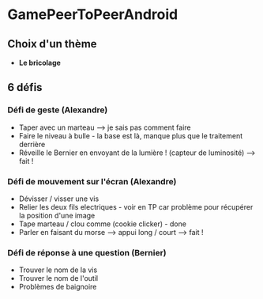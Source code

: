 # GamePeerToPeerAndroid
## Choix d'un thème
- **Le bricolage**
## 6 défis
### Défi de geste (Alexandre)
- Taper avec un marteau --> je sais pas comment faire
- Faire le niveau à bulle - la base est là, manque plus que le traitement derrière
- Réveille le Bernier en envoyant de la lumière ! (capteur de luminosité) --> fait !
### Défi de mouvement sur l'écran (Alexandre)
- Dévisser / visser une vis
- Relier les deux fils electriques - voir en TP car problème pour récupérer la position d'une image
- Tape marteau / clou comme (cookie clicker) - done
- Parler en faisant du morse --> appui long / court --> fait !
### Défi de réponse à une question (Bernier)
- Trouver le nom de la vis
- Trouver le nom de l'outil
- Problèmes de baignoire
